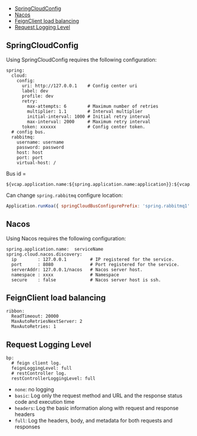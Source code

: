 - [SpringCloudConfig](#springcloudconfig)
- [Nacos](#nacos)
- [FeignClient load balancing](#feignclient-load-balancing)
- [Request Logging Level](#request-logging-level)

## SpringCloudConfig

Using SpringCloudConfig requires the following configuration:

```properties
spring:
  cloud:
    config:
      uri: http://127.0.0.1    # Config center uri
      label: dev
      profile: dev
      retry:
        max-attempts: 6        # Maximum number of retries
        multiplier: 1.1        # Interval multiplier
        initial-interval: 1000 # Initial retry interval
        max-interval: 2000     # Maximum retry interval
      token: xxxxxx            # Config center token.
  # config bus.
  rabbitmq:
    username: username
    password: password
    host: host
    port: port
    virtual-host: /
```

Bus id =

```
${vcap.application.name:${spring.application.name:application}}:${vcap.application.instance_index:${spring.application.index:${local.server.port:${server.port:0}}}}:${vcap.application.instance_id:${random.value}}
```

Can change `spring.rabbitmq` configure location:

```js
Application.runKoa({ springCloudBusConfigurePrefix: 'spring.rabbitmq1' })
```


## Nacos


Using Nacos requires the following configuration:

```properties
spring.application.name:  serviceName
spring.cloud.nacos.discovery:
  ip        : 127.0.0.1         # IP registered for the service.
  port      : 8080              # Port registered for the service.
  serverAddr: 127.0.0.1/nacos   # Nacos server host.
  namespace : xxxx              # Namespace
  secure    : false             # Nacos server host is ssh. 
```

## FeignClient load balancing 

```properties
ribbon:
  ReadTimeout: 20000
  MaxAutoRetriesNextServer: 2
  MaxAutoRetries: 1
```

## Request Logging Level

```properties
bp:
  # feign client log.
  feignLoggingLevel: full
  # restController log.
  restControllerLoggingLevel: full
```

- `none`: no logging
- `basic`: Log only the request method and URL and the response status code and execution time
- `headers`: Log the basic information along with request and response headers 
- `full`: Log the headers, body, and metadata for both requests and responses